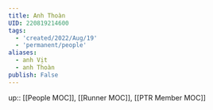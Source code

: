 ```yaml
---
title: Anh Thoàn
UID: 220819214600
tags:
  - 'created/2022/Aug/19'
  - 'permanent/people'
aliases:
  - anh Vịt
  - anh Thoàn
publish: False
---
```

up:: [[People MOC]], [[Runner MOC]], [[PTR Member MOC]]

